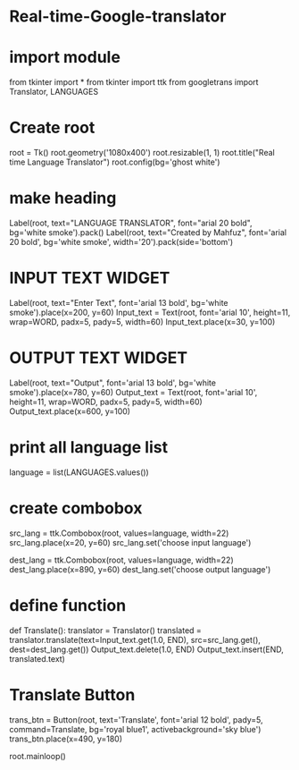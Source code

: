 # Real-time-Google-translator


# import module
from tkinter import *
from tkinter import ttk
from googletrans import Translator, LANGUAGES

# Create root
root = Tk()
root.geometry('1080x400')
root.resizable(1, 1)
root.title("Real time Language Translator")
root.config(bg='ghost white')

# make heading
Label(root, text="LANGUAGE TRANSLATOR", font="arial 20 bold", bg='white smoke').pack()
Label(root, text="Created by Mahfuz", font='arial 20 bold', bg='white smoke', width='20').pack(side='bottom')

# INPUT TEXT WIDGET
Label(root, text="Enter Text", font='arial 13 bold', bg='white smoke').place(x=200, y=60)
Input_text = Text(root, font='arial 10', height=11, wrap=WORD, padx=5, pady=5, width=60)
Input_text.place(x=30, y=100)

# OUTPUT TEXT WIDGET
Label(root, text="Output", font='arial 13 bold', bg='white smoke').place(x=780, y=60)
Output_text = Text(root, font='arial 10', height=11, wrap=WORD, padx=5, pady=5, width=60)
Output_text.place(x=600, y=100)

# print all language list
language = list(LANGUAGES.values())

# create combobox
src_lang = ttk.Combobox(root, values=language, width=22)
src_lang.place(x=20, y=60)
src_lang.set('choose input language')

dest_lang = ttk.Combobox(root, values=language, width=22)
dest_lang.place(x=890, y=60)
dest_lang.set('choose output language')


# define function
def Translate():
    translator = Translator()
    translated = translator.translate(text=Input_text.get(1.0, END), src=src_lang.get(), dest=dest_lang.get())
    Output_text.delete(1.0, END)
    Output_text.insert(END, translated.text)


# Translate Button
trans_btn = Button(root, text='Translate', font='arial 12 bold', pady=5, command=Translate, bg='royal blue1',
                   activebackground='sky blue')
trans_btn.place(x=490, y=180)

root.mainloop()
